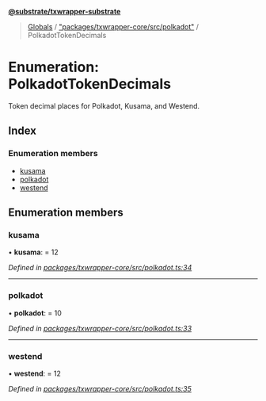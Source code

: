 **[@substrate/txwrapper-substrate](../README.md)**

> [Globals](../globals.md) / ["packages/txwrapper-core/src/polkadot"](../modules/_packages_txwrapper_core_src_polkadot_.md) / PolkadotTokenDecimals

# Enumeration: PolkadotTokenDecimals

Token decimal places for Polkadot, Kusama, and Westend.

## Index

### Enumeration members

* [kusama](_packages_txwrapper_core_src_polkadot_.polkadottokendecimals.md#kusama)
* [polkadot](_packages_txwrapper_core_src_polkadot_.polkadottokendecimals.md#polkadot)
* [westend](_packages_txwrapper_core_src_polkadot_.polkadottokendecimals.md#westend)

## Enumeration members

### kusama

•  **kusama**:  = 12

*Defined in [packages/txwrapper-core/src/polkadot.ts:34](https://github.com/paritytech/txwrapper-core/blob/95825c7/packages/txwrapper-core/src/polkadot.ts#L34)*

___

### polkadot

•  **polkadot**:  = 10

*Defined in [packages/txwrapper-core/src/polkadot.ts:33](https://github.com/paritytech/txwrapper-core/blob/95825c7/packages/txwrapper-core/src/polkadot.ts#L33)*

___

### westend

•  **westend**:  = 12

*Defined in [packages/txwrapper-core/src/polkadot.ts:35](https://github.com/paritytech/txwrapper-core/blob/95825c7/packages/txwrapper-core/src/polkadot.ts#L35)*
